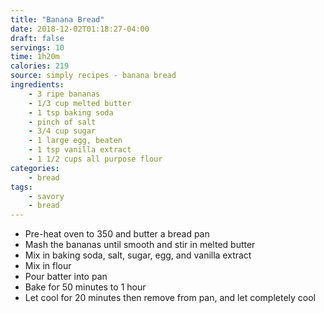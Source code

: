 ```yaml
---
title: "Banana Bread"
date: 2018-12-02T01:18:27-04:00
draft: false
servings: 10
time: 1h20m
calories: 219
source: simply recipes - banana bread
ingredients:
    - 3 ripe bananas
    - 1/3 cup melted butter
    - 1 tsp baking soda
    - pinch of salt
    - 3/4 cup sugar
    - 1 large egg, beaten
    - 1 tsp vanilla extract
    - 1 1/2 cups all purpose flour
categories:
    - bread
tags:
    - savory
    - bread
---
```


* Pre-heat oven to 350 and butter a bread pan
* Mash the bananas until smooth and stir in melted butter
* Mix in baking soda, salt, sugar, egg, and vanilla extract
* Mix in flour
* Pour batter into pan
* Bake for 50 minutes to 1 hour
* Let cool for 20 minutes then remove from pan, and let completely cool